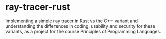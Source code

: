 # ray-tracer-rust
Implementing a simple ray tracer in Rust vs the C++ variant and understanding the differences in coding, usability and security for these variants, as a project for the course Principles of Programming Languages.
